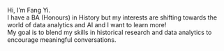 Hi, I’m Fang Yi.<br/>
I have a BA (Honours) in History but my interests are shifting towards the world of data analytics and AI and I want to learn more!<br/>
My goal is to blend my skills in historical research and data analytics to encourage meaningful conversations.
<!---
chanfangyi/chanfangyi is a ✨ special ✨ repository because its `README.md` (this file) appears on your GitHub profile.
You can click the Preview link to take a look at your changes.
--->
